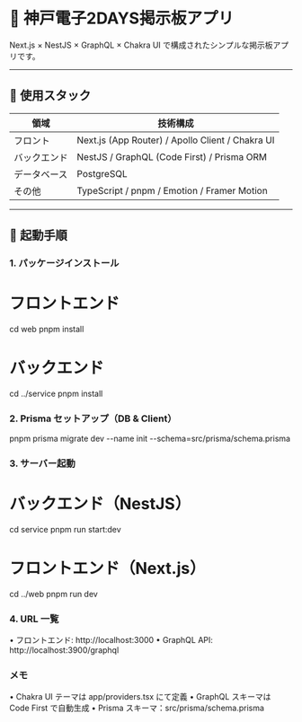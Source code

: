 # 📝 神戸電子2DAYS掲示板アプリ

Next.js × NestJS × GraphQL × Chakra UI で構成されたシンプルな掲示板アプリです。

---

## 🧱 使用スタック

| 領域       | 技術構成                                         |
|------------|--------------------------------------------------|
| フロント   | Next.js (App Router) / Apollo Client / Chakra UI |
| バックエンド | NestJS / GraphQL (Code First) / Prisma ORM       |
| データベース | PostgreSQL                                       |
| その他     | TypeScript / pnpm / Emotion / Framer Motion       |

---

## 🚀 起動手順

### 1. パッケージインストール


# フロントエンド
cd web
pnpm install

# バックエンド
cd ../service
pnpm install

### 2. Prisma セットアップ（DB & Client）
pnpm prisma migrate dev --name init --schema=src/prisma/schema.prisma

### 3. サーバー起動
# バックエンド（NestJS）
cd service
pnpm run start:dev

# フロントエンド（Next.js）
cd ../web
pnpm run dev

### 4. URL 一覧
•	フロントエンド: http://localhost:3000
•	GraphQL API: http://localhost:3900/graphql

### メモ
•	Chakra UI テーマは app/providers.tsx にて定義
•	GraphQL スキーマは Code First で自動生成
•	Prisma スキーマ：src/prisma/schema.prisma
```bash
